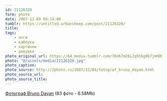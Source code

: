 ```yaml
---
id: 21126320
form: photo
date: 2007-12-09 00:14:00
tumblr: https://untitled.urbansheep.com/post/21126320/
title:
tags:
    - ноги
    - каблуки
    - картинки
    - девушки
photo_original_url: https://64.media.tumblr.com/78n67m26L2q91bg0b7jmHDMn_640.jpg
photo: "@/assets/media/21126320.jpg"
photo_caption:
photo_source: http://2photo.ru/2007/12/04/fotograf_bruno_dayan.html
photo_source_url:
photo_source_title:
---
```


<p><a href="http://2photo.ru/2007/12/04/fotograf_bruno_dayan.html">Фотограф Bruno Dayan</a> (83 фото - 6.58Mb)</p>
